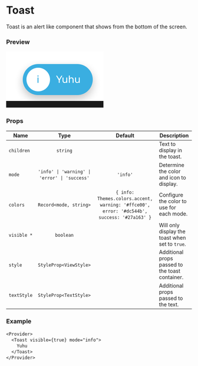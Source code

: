 # Toast

Toast is an alert like component that shows from the bottom of the screen.

### Preview

![toast_preview](../assets/toast_preview.png)

### Props

| Name        |                     Type                      |                                          Default                                           | Description                                     |
| ----------- | :-------------------------------------------: | :----------------------------------------------------------------------------------------: | ----------------------------------------------- |
| `children`  |                   `string`                    |                                                                                            | Text to display in the toast.                   |
| `mode`      | `'info' \| 'warning' \| 'error' \| 'success'` |                                          `'info'`                                          | Determine the color and icon to display.        |
| `colors`    |            `Record<mode, string>`             | `{ info: Themes.colors.accent, warning: '#ffce00', error: '#dc544b', success: '#27a163' }` | Configure the color to use for each mode.       |
| `visible *` |                   `boolean`                   |                                                                                            | Will only display the toast when set to `true`. |
| `style`     |            `StyleProp<ViewStyle>`             |                                                                                            | Additional props passed to the toast container. |
| `textStyle` |            `StyleProp<TextStyle>`             |                                                                                            | Additional props passed to the text.            |

### Example

```tsx
<Provider>
  <Toast visible={true} mode="info">
    Yuhu
  </Toast>
</Provider>
```
